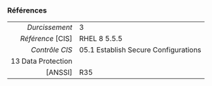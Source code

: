 ### Références

|                 |    |
|----------------:|:---|
|   *Durcissement*| 3 |
|*Référence* [CIS]| RHEL 8 5.5.5 |
|   *Contrôle CIS*| 05.1 Establish Secure Configurations
13 Data Protection |
|          [ANSSI]| R35 |
